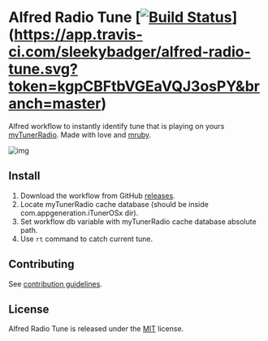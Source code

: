 # Alfred Radio Tune [[![Build Status](https://travis-ci.com/sleekybadger/alfred-radio-tune.svg?branch=master)](https://travis-ci.com/sleekybadger/alfred-radio-tune)](https://app.travis-ci.com/sleekybadger/alfred-radio-tune.svg?token=kgpCBFtbVGEaVQJ3osPY&branch=master)

Alfred workflow to instantly identify tune that is playing on yours [myTunerRadio](https://apps.apple.com/ua/app/mytuner-radio-online-player/id881415018). Made with love and [mruby](https://github.com/mruby/mruby).

<img src="https://i.imgur.com/mmCv0MR.jpg" alt="img" />

## Install

1. Download the workflow from GitHub [releases](../../releases/latest).
2. Locate myTunerRadio cache database (should be inside com.appgeneration.iTunerOSx dir).
3. Set workflow db variable with myTunerRadio cache database absolute path.
4. Use `rt` command to catch current tune.

## Contributing

See [contribution guidelines](CONTRIBUTING.md).

## License

Alfred Radio Tune is released under the [MIT](https://opensource.org/licenses/MIT) license.

